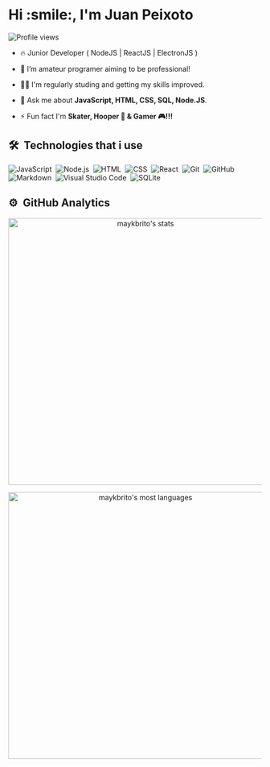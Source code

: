 <h1 align="left">Hi :smile:, I'm Juan Peixoto</h1>
<p align="left"><img src="https://komarev.com/ghpvc/?username=Juan-Peixoto&color=yellow" alt="Profile views" /></p>

- 🔥 Junior Developer ( NodeJS | ReactJS | ElectronJS ) 

- 🔭 I’m amateur programer aiming to be professional!

- 👨‍💻 I'm regularly studing and getting my skills improved. 

- 💬 Ask me about **JavaScript, HTML, CSS, SQL, Node.JS**.

- ⚡ Fun fact I'm **Skater, Hooper :basketball: & Gamer :video_game:!!!**

## 🛠 &nbsp;Technologies that i use

![JavaScript](https://img.shields.io/badge/-JavaScript-05122A?style=flat&logo=javascript)&nbsp;
![Node.js](https://img.shields.io/badge/-Node.js-05122A?style=flat&logo=node.js)&nbsp;
![HTML](https://img.shields.io/badge/-HTML-05122A?style=flat&logo=HTML5)&nbsp;
![CSS](https://img.shields.io/badge/-CSS-05122A?style=flat&logo=CSS3&logoColor=1572B6)&nbsp;
![React](https://img.shields.io/badge/-React-05122A?style=flat&logo=react)&nbsp;
![Git](https://img.shields.io/badge/-Git-05122A?style=flat&logo=git)&nbsp;
![GitHub](https://img.shields.io/badge/-GitHub-05122A?style=flat&logo=github)&nbsp;
![Markdown](https://img.shields.io/badge/-Markdown-05122A?style=flat&logo=markdown)&nbsp;
![Visual Studio Code](https://img.shields.io/badge/-Visual%20Studio%20Code-05122A?style=flat&logo=visual-studio-code&logoColor=007ACC)&nbsp;
![SQLite](https://img.shields.io/badge/-SQLite-05122A?style=flat&logo=sqlite)&nbsp;


## ⚙️ &nbsp;GitHub Analytics

<p align="center">
<img width="530em" src="https://github-readme-stats.vercel.app/api?username=Juan-Peixoto&show_icons=true&theme=vision-friendly-dark" alt="maykbrito's stats"/>
</p>

<p align="center">
<img width="530em" src="https://github-readme-stats.vercel.app/api/top-langs/?username=Juan-Peixoto&layout=compact&theme=vision-friendly-dark" alt="maykbrito's most languages"/>
</p>
